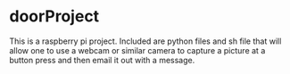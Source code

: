 # doorProject
This is a raspberry pi project. Included are python files and sh file that will allow one to use a webcam or similar camera to capture a picture at a button press and then email it out with a message.
